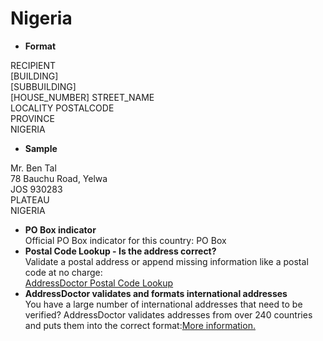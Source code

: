 Nigeria
=======

- **Format**

RECIPIENT  
[BUILDING]  
[SUBBUILDING]  
[HOUSE_NUMBER] STREET_NAME  
LOCALITY POSTALCODE  
PROVINCE  
NIGERIA
- **Sample**

Mr. Ben Tal  
78 Bauchu Road, Yelwa  
JOS 930283  
PLATEAU   
NIGERIA
- **PO Box indicator**  
Official PO Box indicator for this country: PO Box
- **Postal Code Lookup - Is the address correct?**  
Validate a postal address or append missing information like a postal code at no charge:  
[AddressDoctor Postal Code Lookup](http://lookup.addressdoctor.com/lookup/default.aspx?lang=en&country=NGA)
- **AddressDoctor validates and formats international addresses**  
You have a large number of international addresses that need to be verified? AddressDoctor validates addresses from over 240 countries and puts them into the correct format:[More information.](index.php?id=31&L=1)